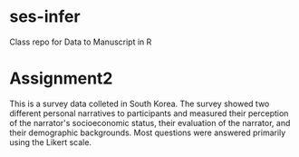 # ses-infer
Class repo for Data to Manuscript in R

# Assignment2
This is a survey data colleted in South Korea.
The survey showed two different personal narratives to participants and measured their perception of the narrator's socioeconomic status, their evaluation of the narrator, and their demographic backgrounds. Most questions were answered primarily using the Likert scale.
